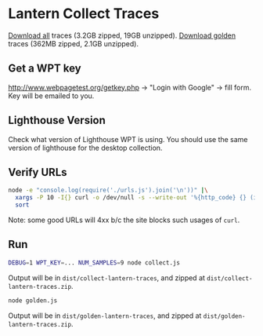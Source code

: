 # Lantern Collect Traces

[Download all](https://drive.google.com/file/d/1vowczOByYoLFPcCON1wOUMVyD6IX_K0P/view?usp=sharing) traces (3.2GB zipped, 19GB unzipped).
[Download golden](https://drive.google.com/file/d/1vbxROqtYTPHRdNvSiOGmJvA1DGdJd3o0/view?usp=sharing) traces (362MB zipped, 2.1GB unzipped).

## Get a WPT key

http://www.webpagetest.org/getkey.php -> "Login with Google" -> fill form. Key will be emailed to you.

## Lighthouse Version

Check what version of Lighthouse WPT is using. You should use the same version of lighthouse for the desktop collection.

## Verify URLs

```sh
node -e "console.log(require('./urls.js').join('\n'))" |\
  xargs -P 10 -I{} curl -o /dev/null -s --write-out '%{http_code} {} (if redirect: %{redirect_url})\n' {} |\
  sort
```

Note: some good URLs will 4xx b/c the site blocks such usages of `curl`.

## Run

```sh
DEBUG=1 WPT_KEY=... NUM_SAMPLES=9 node collect.js
```

Output will be in `dist/collect-lantern-traces`, and zipped at `dist/collect-lantern-traces.zip`.

```sh
node golden.js
```

Output will be in `dist/golden-lantern-traces`, and zipped at `dist/golden-lantern-traces.zip`.
